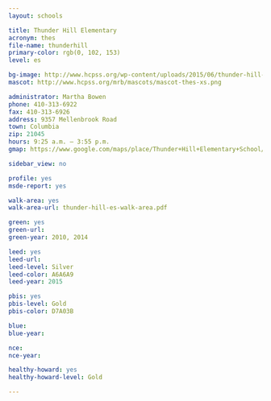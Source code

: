 ```yaml
---
layout: schools

title: Thunder Hill Elementary
acronym: thes
file-name: thunderhill
primary-color: rgb(0, 102, 153)
level: es

bg-image: http://www.hcpss.org/wp-content/uploads/2015/06/thunder-hill-steam.jpg
mascot: http://www.hcpss.org/mrb/mascots/mascot-thes-xs.png

administrator: Martha Bowen
phone: 410-313-6922
fax: 410-313-6926
address: 9357 Mellenbrook Road
town: Columbia
zip: 21045
hours: 9:25 a.m. – 3:55 p.m.
gmap: https://www.google.com/maps/place/Thunder+Hill+Elementary+School/@39.229003,-76.8366536,17z/data=!3m1!4b1!4m2!3m1!1s0x89b7dff84ace32ed:0x2fac99235e97ac4d?hl=en

sidebar_view: no

profile: yes
msde-report: yes 

walk-area: yes
walk-area-url: thunder-hill-es-walk-area.pdf

green: yes
green-url:
green-year: 2010, 2014

leed: yes
leed-url:
leed-level: Silver
leed-color: A6A6A9
leed-year: 2015

pbis: yes
pbis-level: Gold
pbis-color: D7A03B

blue: 
blue-year:

nce:
nce-year:

healthy-howard: yes
healthy-howard-level: Gold

---
```

